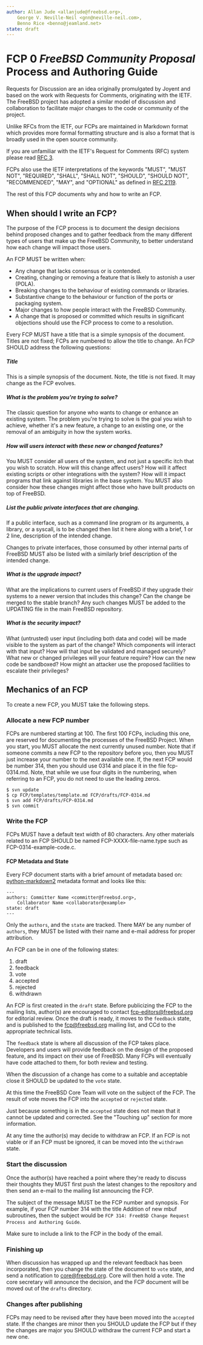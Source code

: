 ```yaml
---
author: Allan Jude <allanjude@freebsd.org>,
    George V. Neville-Neil <gnn@neville-neil.com>,
    Benno Rice <benno@jeamland.net>
state: draft
---
```


<!--
	This document is subject to the terms of BSD 2 Clause License.
See LICENSE in this repository for more information.

	Copyright 2017 <gnn@neville-neil.com>
    Copyright 2017 <allanjude@freebsd.org>
    Copyright 2017 <benno@jeamland.net>
-->

# FCP 0 *FreeBSD Community Proposal* Process and Authoring Guide

Requests for Discussion are an idea originally promulgated by Joyent
and based on the work with Requests for Comments, originating with the
IETF.  The FreeBSD project has adopted a similar model of discussion and
collaboration to facilitate major changes to the code or community of the
project.

Unlike RFCs from the IETF, our FCPs are maintained in Markdown format
which provides more formal formatting structure and is also a
format that is broadly used in the open source community.

If you are unfamiliar with the IETF's Request for Comments (RFC)
system please read [RFC 3](https://tools.ietf.org/html/rfc3).

FCPs also use the IETF interpretations of the keywords "MUST", "MUST
NOT", "REQUIRED", "SHALL", "SHALL NOT", "SHOULD", "SHOULD NOT",
"RECOMMENDED", "MAY", and "OPTIONAL" as defined in
[RFC 2119](https://tools.ietf.org/html/rfc2119).

The rest of this FCP documents why and how to write an FCP.

## When should I write an FCP?

The purpose of the FCP process is to document the design decisions behind
proposed changes and to gather feedback from the many different types of users
that make up the FreeBSD Community, to better understand how each change will
impact those users.

An FCP MUST be written when:
* Any change that lacks consensus or is contended.
* Creating, changing or removing a feature that is likely to astonish a user
  (POLA).
* Breaking changes to the behaviour of existing commands or libraries.
* Substantive change to the behaviour or function of the ports or packaging
  system.
* Major changes to how people interact with the FreeBSD Community.
* A change that is proposed or committed which results in significant
  objections should use the FCP process to come to a resolution.

Every FCP MUST have a title that is a simple synopsis of the document. Titles
are not fixed; FCPs are numbered to allow the title to change.  An FCP SHOULD
address the following questions:

##### Title

This is a simple synopsis of the document. Note, the title is not fixed. It may
change as the FCP evolves.

##### What is the problem you're trying to solve?

The classic question for anyone who wants to change or enhance an existing
system.  The problem you're trying to solve is the goal you wish to achieve,
whether it's a new feature, a change to an existing one, or the removal of an
ambiguity in how the system works.

##### How will users interact with these new or changed features?

You MUST consider all users of the system, and not just a specific
itch that you wish to scratch.  How will this change affect users?
How will it affect existing scripts or other integrations with the system?
How will it impact programs that link against libraries in the base system.
You MUST also consider how these changes might affect those who have
built products on top of FreeBSD.

##### List the public private interfaces that are changing.

If a public interface, such as a command line program or its
arguments, a library, or a syscall, is to be changed then list it here along
with a brief, 1 or 2 line, description of the intended change.

Changes to private interfaces, those consumed by other internal parts
of FreeBSD MUST also be listed with a similarly brief description of
the intended change.

##### What is the upgrade impact?

What are the implications to current users of FreeBSD if they upgrade
their systems to a newer version that includes this change? Can the change be
merged to the stable branch? Any such changes MUST be added to the UPDATING
file in the main FreeBSD repository.

##### What is the security impact?

What (untrusted) user input (including both data and code) will be made visible
to the system as part of the change?  Which components will interact with that
input?  How will that input be validated and managed securely?  What new or
changed privileges will your feature require?  How can the new code be
sandboxed?  How might an attacker use the proposed facilities to escalate their
privileges?

## Mechanics of an FCP

To create a new FCP, you MUST take the following steps.

### Allocate a new FCP number

FCPs are numbered starting at 100. The first 100 FCPs, including this one, are
reserved for documenting the processes of the FreeBSD Project. When you start,
you MUST allocate the next currently unused number. Note that if someone
commits a new FCP to the repository before you, then you MUST just increase
your number to the next available one. If, the next FCP would be number 314,
then you should use 0314 and place it in the file fcp-0314.md. Note, that while
we use four digits in the numbering, when referring to an FCP, you do not need
to use the leading zeros.

```
$ svn update
$ cp FCP/templates/template.md FCP/drafts/FCP-0314.md
$ svn add FCP/drafts/FCP-0314.md
$ svn commit
```

### Write the FCP

FCPs MUST have a default text width of 80 characters. Any other materials
related to an FCP SHOULD be named FCP-XXXX-file-name.type such as
FCP-0314-example-code.c.

#### FCP Metadata and State

Every FCP document starts with a brief amount of metadata based on:
[python-markdown2](https://github.com/trentm/python-markdown2/wiki/metadata)
metadata format and looks like this:

```
---
authors: Committer Name <committer@freebsd.org>,
    Collaborator Name <collaborator@example>
state: draft
---
```

Only the `authors`, and the `state` are tracked.  There MAY be any number of
`authors`, they MUST be listed with their name and e-mail address for proper
attribution.

An FCP can be in one of the following states:

1. draft
1. feedback
1. vote
1. accepted
1. rejected
1. withdrawn

An FCP is first created in the `draft` state. Before publicizing the FCP to the
mailing lists, author(s) are encouraged to contact fcp-editors@freebsd.org for
editorial review. Once the draft is ready, it moves to the `feedback` state,
and is published to the fcp@freebsd.org mailing list, and CCd to the
appropriate technical lists.

The `feedback` state is where all discussion of the FCP takes place.
Developers and users will provide feedback on the design of the proposed
feature, and its impact on their use of FreeBSD. Many FCPs will eventually have
code attached to them, for both review and testing.

When the discussion of a change has come to a suitable and acceptable close it
SHOULD be updated to the `vote` state.

At this time the FreeBSD Core Team will vote on the subject of the FCP. The
result of vote moves the FCP into the `accepted` or `rejected` state.

Just because something is in the `accepted` state does not mean that it cannot
be updated and corrected. See the "Touching up" section for more information.

At any time the author(s) may decide to withdraw an FCP. If an FCP is not
viable or if an FCP must be ignored, it can be moved into the `withdrawn`
state.

### Start the discussion

Once the author(s) have reached a point where they're ready to discuss their
thoughts they MUST first push the latest changes to the repository and then
send an e-mail to the mailing list announcing the FCP.

The subject of the message MUST be the FCP number and synopsis. For example, if
your FCP number 314 with the title Addition of new mbuf subroutines, then the
subject would be `FCP 314: FreeBSD Change Request Process and Authoring Guide`.

Make sure to include a link to the FCP in the body of the email.

### Finishing up

When discussion has wrapped up and the relevant feedback has been incorporated,
then you change the state of the document to `vote` state, and send a
notification to core@freebsd.org. Core will then hold a vote. The core
secretary will announce the decision,  and the FCP document will be moved out
of the `drafts` directory.

### Changes after publishing

FCPs may need to be revised after they have been moved into the `accepted`
state.  If the changes are minor then you SHOULD update the FCP but if they the
changes are major you SHOULD withdraw the current FCP and start a new one.
